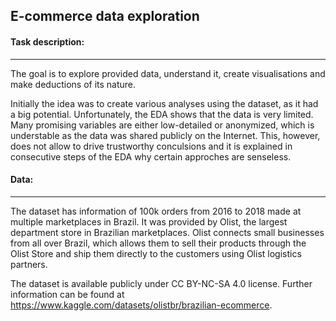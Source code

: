 ## E-commerce data exploration

#### Task description:
***
The goal is to explore provided data, understand it, create visualisations and make deductions of its nature.

Initially the idea was to create various analyses using the dataset, as it had a big potential. Unfortunately, the EDA shows that the data is very limited. Many promising variables are either low-detailed or anonymized, which is understable as the data was shared publicly on the Internet. This, however, does not allow to drive trustworthy conculsions and it is explained in consecutive steps of the EDA why certain approches are senseless.  

#### Data:
***
The dataset has information of 100k orders from 2016 to 2018 made at multiple marketplaces in Brazil. It was provided by Olist, the largest department store in Brazilian marketplaces. Olist connects small businesses from all over Brazil, which allows them to sell their products through the Olist Store and ship them directly to the customers using Olist logistics partners.

The dataset is available publicly under CC BY-NC-SA 4.0 license. Further information can be found at https://www.kaggle.com/datasets/olistbr/brazilian-ecommerce.
